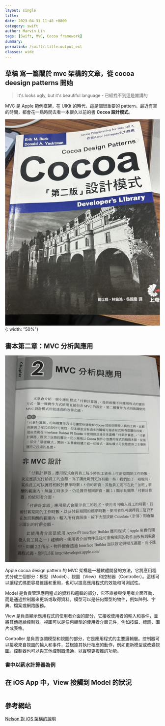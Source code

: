 ```yaml
---
layout: single
title: 
date: 2023-04-31 11:48 +0800
category: swift
author: Marvin Lin
tags: [Swift, MVC, Cocoa framework]
summary: 
permalink: /swift/:title:output_ext
classes: wide
---
```


## 草稿 寫一篇關於 mvc 架構的文章，從 cocoa deesign patterns 開始

> It's looks ugly, but it's beautiful language - 已經找不到這是誰講的

MVC 是 Apple 範例框架，在 UIKit 的時代，這是個很重要的 pattern。最近有空的時間，都會花一點時間去看一本很久以前的書 **Cocoa 設計模式**。

![Cocoa design pattern](/assets/swift/mvc-pattern/books-cover.jpeg){: width: "50%"}

## 書本第二章：MVC 分析與應用

![第二章：MVC 分析與應用](/assets/swift/mvc-pattern/mvc-chapter.jpeg)

Apple cocoa design pattern 的 MVC 架構是一種軟體開發的方法，它將應用程式分成三個部分：模型（Model）、視圖（View）和控制器（Controller）。這樣可以讓程式碼更容易維護和重用，也可以提高應用程式的效能和可測試性。

Model 是負責管理應用程式的資料和邏輯的部分，它不直接與使用者介面互動，而是通過控制器來更新或取得資料。模型可以是任何類型的物件，例如陣列、字典、檔案或網路服務。

View 是負責顯示應用程式的使用者介面的部分，它接收使用者的輸入和事件，並將其傳遞給控制器。視圖可以是任何類型的使用者介面元件，例如按鈕、標籤、圖片或表格。

Controller 是負責協調模型和視圖的部分，它是應用程式的主要邏輯層。控制器可以接收來自視圖的輸入和事件，並根據其執行相應的動作，例如更新模型或改變視圖。控制器也可以與其他控制器溝通，以實現更複雜的功能。

### 書中以薪水計算器為例

## 在 iOS App 中，View 接觸到 Model 的狀況

```swift


```

## 參考網站

[Nelson 對 iOS 架構的說明](https://chiahsien.github.io/post/common-ios-architecture-from-mvc-to-viper-with-redux/)

